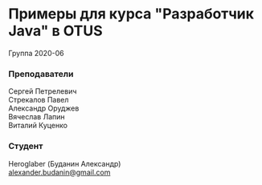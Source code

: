 ﻿# Примеры для курса "Разработчик Java" в OTUS

Группа 2020-06

### Преподаватели
Сергей Петрелевич<br>
Стрекалов Павел<br>
Александр Оруджев<br>
Вячеслав Лапин<br>
Виталий Куценко<br>

### Студент
Heroglaber (Буданин Александр)<br>
alexander.budanin@gmail.com<br>
